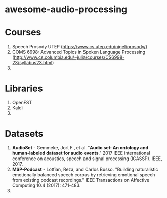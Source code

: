 # awesome-audio-processing

# Courses
1. Speech Prosody UTEP (https://www.cs.utep.edu/nigel/prosody/)
2. COMS 6998: Advanced Topics in Spoken Language Processing (http://www.cs.columbia.edu/~julia/courses/CS6998-23/syllabus23.html)
3. 

# Libraries
1. OpenFST
2. Kaldi
3. 

# Datasets
1. **AudioSet** - Gemmeke, Jort F., et al. "**Audio set: An ontology and human-labeled dataset for audio events**." 2017 IEEE international conference on acoustics, speech and signal processing (ICASSP). IEEE, 2017.
2. **MSP-Podcast** - Lotfian, Reza, and Carlos Busso. "Building naturalistic emotionally balanced speech corpus by retrieving emotional speech from existing podcast recordings." IEEE Transactions on Affective Computing 10.4 (2017): 471-483.
3. 

